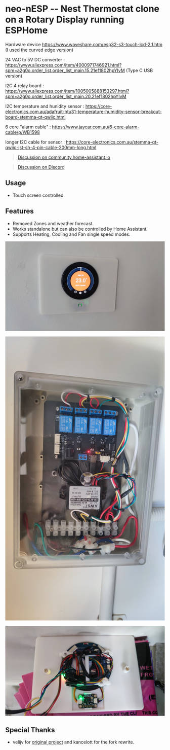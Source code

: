 # neo-nESP -- Nest Thermostat clone on a Rotary Display running ESPHome

Hardware device https://www.waveshare.com/esp32-s3-touch-lcd-2.1.htm (I used the curved edge version)

24 VAC to 5V DC converter : https://www.aliexpress.com/item/4000971746921.html?spm=a2g0o.order_list.order_list_main.15.21ef1802hpYIvM (Type C USB version)

I2C 4 relay board : https://www.aliexpress.com/item/1005005888153297.html?spm=a2g0o.order_list.order_list_main.20.21ef1802hpYIvM

I2C temperature and hunidity sensor : https://core-electronics.com.au/adafruit-htu31-temperature-humidity-sensor-breakout-board-stemma-qt-qwiic.html

6 core "alarm cable" : https://www.jaycar.com.au/6-core-alarm-cable/p/WB1598

longer I2C cable for sensor : https://core-electronics.com.au/stemma-qt-qwiic-jst-sh-4-pin-cable-200mm-long.html

> [Discussion on community.home-assistant.io](https://community.home-assistant.io/t/esphome-nest-thermostat-clone-on-cheap-rotary-display/)

> [Discussion on Discord](https://discord.com/channels/429907082951524364/1275465022654648362)


## Usage

* Touch screen controlled.

## Features 

* Removed Zones and weather forecast.
* Works standalone but can also be controlled by Home Assistant.
* Supports Heating, Cooling and Fan single speed modes.

![1](1759221903906.jpg)

![2](1759221903917.jpg)

![3](1759221903929.jpg)


## Special Thanks

* velijv for [original project](https://github.com/velijv/nesp/) and kancelott for the fork rewrite.

